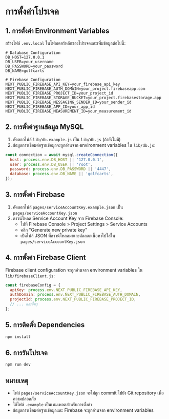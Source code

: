 # การตั้งค่าโปรเจค

## 1. การตั้งค่า Environment Variables

สร้างไฟล์ `.env.local` ในโฟลเดอร์หลักของโปรเจคและเพิ่มข้อมูลต่อไปนี้:

```env
# Database Configuration
DB_HOST=127.0.0.1
DB_USER=your_username
DB_PASSWORD=your_password
DB_NAME=golfcarts

# Firebase Configuration
NEXT_PUBLIC_FIREBASE_API_KEY=your_firebase_api_key
NEXT_PUBLIC_FIREBASE_AUTH_DOMAIN=your_project.firebaseapp.com
NEXT_PUBLIC_FIREBASE_PROJECT_ID=your_project_id
NEXT_PUBLIC_FIREBASE_STORAGE_BUCKET=your_project.firebasestorage.app
NEXT_PUBLIC_FIREBASE_MESSAGING_SENDER_ID=your_sender_id
NEXT_PUBLIC_FIREBASE_APP_ID=your_app_id
NEXT_PUBLIC_FIREBASE_MEASUREMENT_ID=your_measurement_id
```

## 2. การตั้งค่าฐานข้อมูล MySQL

1. คัดลอกไฟล์ `lib/db.example.js` เป็น `lib/db.js` (ถ้ายังไม่มี)
2. ข้อมูลการเชื่อมต่อฐานข้อมูลจะถูกอ่านจาก environment variables ใน `lib/db.js`:

```javascript
const connection = await mysql.createConnection({
  host: process.env.DB_HOST || '127.0.0.1',
  user: process.env.DB_USER || 'root',
  password: process.env.DB_PASSWORD || '4447',
  database: process.env.DB_NAME || 'golfcarts',
});
```

## 3. การตั้งค่า Firebase

1. คัดลอกไฟล์ `pages/serviceAccountKey.example.json` เป็น `pages/serviceAccountKey.json`
2. ดาวน์โหลด Service Account Key จาก Firebase Console:
   - ไปที่ Firebase Console > Project Settings > Service Accounts
   - คลิก "Generate new private key"
   - เปิดไฟล์ JSON ที่ดาวน์โหลดมาและคัดลอกเนื้อหาไปใส่ใน `pages/serviceAccountKey.json`

## 4. การตั้งค่า Firebase Client

Firebase client configuration จะถูกอ่านจาก environment variables ใน `lib/firebaseClient.js`:

```javascript
const firebaseConfig = {
  apiKey: process.env.NEXT_PUBLIC_FIREBASE_API_KEY,
  authDomain: process.env.NEXT_PUBLIC_FIREBASE_AUTH_DOMAIN,
  projectId: process.env.NEXT_PUBLIC_FIREBASE_PROJECT_ID,
  // ... และอื่นๆ
};
```

## 5. การติดตั้ง Dependencies

```bash
npm install
```

## 6. การรันโปรเจค

```bash
npm run dev
```

## หมายเหตุ

- ไฟล์ `pages/serviceAccountKey.json` จะไม่ถูก commit ไปยัง Git repository เพื่อความปลอดภัย
- ใช้ไฟล์ `.example` เป็นเทมเพลตสำหรับการตั้งค่า
- ข้อมูลการเชื่อมต่อฐานข้อมูลและ Firebase จะถูกอ่านจาก environment variables 